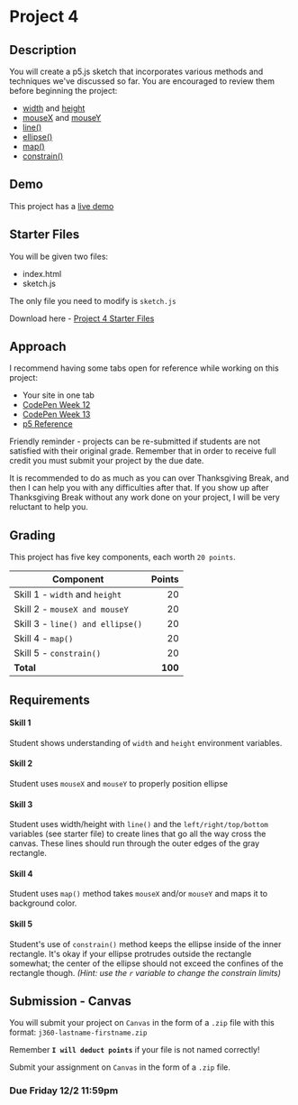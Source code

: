 # Project 4
## Description
You will create a p5.js sketch that incorporates various methods and techniques we've discussed so far. You are encouraged to review them before beginning the project:

 * [width](https://p5js.org/reference/#/p5/width) and [height](https://p5js.org/reference/#/p5/height)
 * [mouseX](https://p5js.org/reference/#/p5/mouseX) and [mouseY](https://p5js.org/reference/#/p5/mouseY)
 * [line()](https://p5js.org/reference/#/p5/line)
 * [ellipse()](https://p5js.org/reference/#/p5/ellipse)
 * [map()](https://p5js.org/reference/#/p5/map)
 * [constrain()](https://p5js.org/reference/#/p5/constrain)

## Demo
This project has a [live demo](demo/index.html)

## Starter Files
You will be given two files:

 * index.html
 * sketch.js

The only file you need to modify is `sketch.js`

Download here - [Project 4 Starter Files](j360proj4_lastname-firstname.zip)

## Approach
I recommend having some tabs open for reference while working on this project:

* Your site in one tab
* [CodePen Week 12](http://codepen.io/collection/DBLNNB/)
* [CodePen Week 13](http://codepen.io/collection/namdpb/)
* [p5 Reference](https://p5js.org/reference/)

Friendly reminder - projects can be re-submitted if students are not satisfied with their original grade. Remember that in order to receive full credit you must submit your project by the due date.

It is recommended to do as much as you can over Thanksgiving Break, and then I can help you with any difficulties after that. If you show up after Thanksgiving Break without any work done on your project, I will be very reluctant to help you.

## Grading

This project has five key components, each worth `20 points`.

|Component|Points |
| ---     |-----: | 
| Skill 1 - `width` and `height` | 20 |
| Skill 2 - `mouseX and mouseY` | 20 |
| Skill 3 - `line() and ellipse()` | 20 |
| Skill 4 - `map()` | 20 |
| Skill 5 - `constrain()` | 20 |
|**Total**|**100**|

## Requirements
#### Skill 1
Student shows understanding of `width` and `height` environment variables.

#### Skill 2
Student uses `mouseX` and `mouseY` to properly position ellipse

#### Skill 3
Student uses width/height with `line()` and the `left/right/top/bottom` variables (see starter file) to create lines that go all the way cross the canvas. These lines should run through the outer edges of the gray rectangle.

#### Skill 4
Student uses `map()` method takes `mouseX` and/or `mouseY` and maps it to background color.

#### Skill 5
Student's use of `constrain()` method keeps the ellipse inside of the inner rectangle. It's okay if your ellipse protrudes outside the rectangle somewhat; the center of the ellipse should not exceed the confines of the rectangle though. <i>(Hint: use the `r` variable to change the constrain limits)</i>


## Submission - Canvas
You will submit your project on `Canvas` in the form of a `.zip` file with this format:
`j360-lastname-firstname.zip` 

Remember **`I will deduct points`** if your file is not named correctly!

Submit your assignment on `Canvas` in the form of a `.zip` file.


### **Due Friday 12/2 11:59pm**


